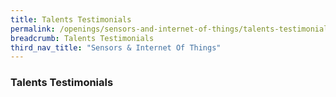 ```yaml
---
title: Talents Testimonials
permalink: /openings/sensors-and-internet-of-things/talents-testimonials/
breadcrumb: Talents Testimonials
third_nav_title: "Sensors & Internet Of Things"
---
```


### **Talents Testimonials**
